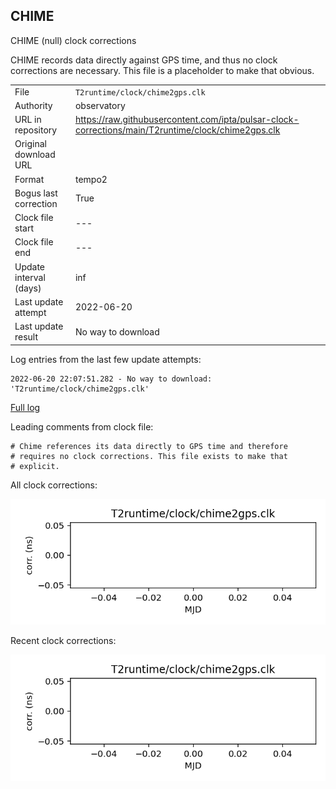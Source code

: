
## CHIME

CHIME (null) clock corrections

CHIME records data directly against GPS time, and thus no clock
corrections are necessary. This file is a placeholder to make that
obvious.

|     |     |
|:--- |:--- |
| File | `T2runtime/clock/chime2gps.clk` |
| Authority | observatory |
| URL in repository | <https://raw.githubusercontent.com/ipta/pulsar-clock-corrections/main/T2runtime/clock/chime2gps.clk> |
| Original download URL | <None> |
| Format | tempo2 |
| Bogus last correction | True |
| Clock file start | --- |
| Clock file end | --- |
| Update interval (days) | inf |
| Last update attempt | 2022-06-20 |
| Last update result | No way to download |

Log entries from the last few update attempts:
```
2022-06-20 22:07:51.282 - No way to download: 'T2runtime/clock/chime2gps.clk'
```
[Full log](https://raw.githubusercontent.com/ipta/pulsar-clock-corrections/main/log/T2runtime/clock/chime2gps.clk.log)

Leading comments from clock file:

    # Chime references its data directly to GPS time and therefore
    # requires no clock corrections. This file exists to make that
    # explicit.



All clock corrections:

![plot of all clock corrections](chime2gps.clk.png "All corrections")

Recent clock corrections:

![plot of recent clock corrections](chime2gps.clk.short.png "Recent corrections")

